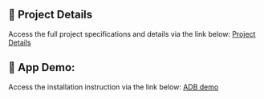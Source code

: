 ## 📄 Project Details
Access the full project specifications and details via the link below:
[Project Details](https://studenthcmusedu-my.sharepoint.com/my?id=%2Fpersonal%2F22120439%5Fstudent%5Fhcmus%5Fedu%5Fvn%2FDocuments%2FADB%20project)

## 📄 App Demo:
Access the installation instruction via the link below:
[ADB demo](https://www.youtube.com/watch?v=2u7bJFIY6Jk&list=PLzXrQIYWi3qld2P41Y8O7SwX5K1l_0epP&index=5)
